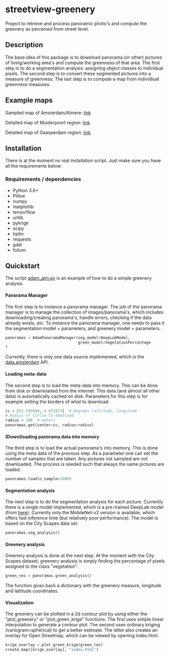 # streetview-greenery

Project to retrieve and process panoramic photo's and compute the greenery as perceived from street level.

## Description

The base idea of this package is to download panorama (or other) pictures of living/working area's and compute the greenness of that area. The first step is to do a segmentation analysis: assigning object classes to individual pixels. The second step is to convert these segmented pictures into a measure of greenness. The last step is to compute a map from individiual greenness measures.

## Example maps

Sampled map of Amsterdam/Almere: [link](https://qubixes.github.io/streetview-greenery/docs/adam_alm.html)

Detailed map of Muiderpoort region: [link](https://qubixes.github.io/streetview-greenery/docs/muiderpoort.html)

Detailed map of Gaasperdam region: [link](https://qubixes.github.io/streetview-greenery/docs/mijndenhof.html)

## Installation

There is at the moment no real installation script. Just make sure you have all the requirements below:

### Requirements / dependencies

- Python 3.6+
- Pillow
- numpy
- matplotlib
- tensorflow
- urllib
- pykrige
- scipy
- tqdm
- requests
- gdal
- folium

## Quickstart

The script [adam_alm.py](adam_alm.py) is an example of how to do a simple greenery analysis.

#### Panorama Manager

The first step is to instance a panorama manager. The job of the panorama manager is to manage the collection of images/panorama's, which includes downloading/creating panorama's, handle errors, checking if the data already exists, etc. To instance the panorama manager, one needs to pass it the segmentation model + parameters, and greenery model + parameters.

```python
panoramas = AdamPanoramaManager(seg_model=DeepLabModel,
                                green_model=VegetationPercentage
)
```

Currently, there is only one data source implemented, which is the [data.amsterdam](http://data.amsterdam.nl) API. 

#### Loading meta-data

The second step is to load the meta-data into memory. This can be done from disk or downloaded from the internet. This data (and almost all other data) is automatically cached on disk. Parameters for this step is for example setting the borders of what to download:

```python 
cc = [52.299584, 4.971973]  # Degrees lattitude, longitude
# Radius of circle to download.
radius = 100  # meters
panoramas.get(center=cc, radius=radius)
```

#### (Down)loading panorama data into memory

The third step is to load the actual panorama's into memory. This is done using the meta data of the previous step. As a parameter one can set the number of samples that are taken. Any pictures not sampled are not downloaded. The process is seeded such that always the same pictures are loaded.

```python
panoramas.load(n_sample=1000)
```

#### Segmentation analysis

The next step is to do the segmentation analysis for each picture. Currently there is a single model implemented, which is a pre-trained DeepLab model (from [here](https://github.com/tensorflow/models/blob/master/research/deeplab/g3doc/model_zoo.md)). Currently only the MobileNet-v2 version is available, which offers fast inference time (but relatively poor performance). The model is based on the City Scapes data set.

```python
panoramas.seg_analysis()
```

#### Greenery analysis

Greenery analysis is done at the next step. At the moment with the City Scapes dataset, greenery analysis is simply finding the percentage of pixels assigned to the class "vegetation".

```python
green_res = panoramas.green_analysis()
```

The function gives back a dictionary with the greenery measure, longitude and lattitude coordinates.

#### Visualization

The greenery can be plotted in a 2d contour plot by using either the "plot\_greenery" or "plot\_green\_krige" functions. The first uses simple linear interpolation to generate a contour plot. The second uses ordinary kriging (variogram=spherical) to get a better estimate. The latter also creates an overlay for Open Streetmap, which can be viewed by opening index.html.

```python
krige_overlay = plot_green_krige(green_res)
create_map([krige_overlay], "index.html")
```
